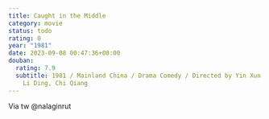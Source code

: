 ```yaml
---
title: Caught in the Middle
category: movie
status: todo
rating: 0
year: "1981"
date: 2023-09-08 00:47:36+08:00
douban:
  rating: 7.9
  subtitle: 1981 / Mainland China / Drama Comedy / Directed by Yin Xun / Starring
    Li Ding, Chi Qiang
---
```


Via tw @nalaginrut
